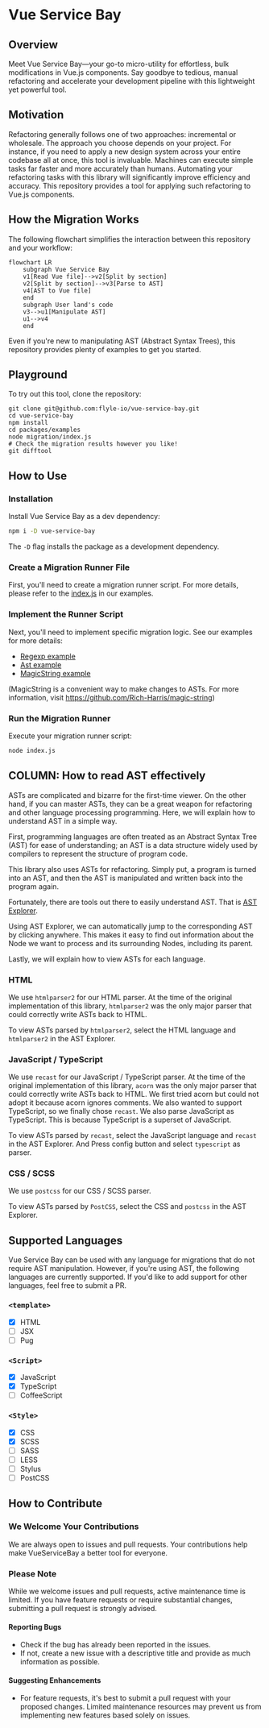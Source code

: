 # Vue Service Bay

## Overview

Meet Vue Service Bay—your go-to micro-utility for effortless, bulk modifications in Vue.js components. Say goodbye to tedious, manual refactoring and accelerate your development pipeline with this lightweight yet powerful tool.

## Motivation

Refactoring generally follows one of two approaches: incremental or wholesale. The approach you choose depends on your project. For instance, if you need to apply a new design system across your entire codebase all at once, this tool is invaluable. Machines can execute simple tasks far faster and more accurately than humans. Automating your refactoring tasks with this library will significantly improve efficiency and accuracy. This repository provides a tool for applying such refactoring to Vue.js components.

## How the Migration Works

The following flowchart simplifies the interaction between this repository and your workflow:

```mermaid
flowchart LR
    subgraph Vue Service Bay
    v1[Read Vue file]-->v2[Split by section]
    v2[Split by section]-->v3[Parse to AST]
    v4[AST to Vue file]
    end
    subgraph User land's code
    v3-->u1[Manipulate AST]
    u1-->v4
    end
```

Even if you're new to manipulating AST (Abstract Syntax Trees), this repository provides plenty of examples to get you started.

## Playground

To try out this tool, clone the repository:

```shell
git clone git@github.com:flyle-io/vue-service-bay.git
cd vue-service-bay
npm install
cd packages/examples
node migration/index.js
# Check the migration results however you like!
git difftool
```

## How to Use

### Installation

Install Vue Service Bay as a dev dependency:

```sh
npm i -D vue-service-bay
```

The `-D` flag installs the package as a development dependency.

### Create a Migration Runner File

First, you'll need to create a migration runner script. For more details, please refer to the [index.js](https://github.com/flyle-io/vue-service-bay/tree/main/packages/examples/migration/index.js) in our examples.

### Implement the Runner Script

Next, you'll need to implement specific migration logic. See our examples for more details:

- [Regexp example](https://github.com/flyle-io/vue-service-bay/tree/main/packages/examples/migration/001_RegexpExamples.js)
- [Ast example](https://github.com/flyle-io/vue-service-bay/tree/main/packages/examples/migration/002_AstManipulateExamples.js)
- [MagicString example](https://github.com/flyle-io/vue-service-bay/tree/main/packages/examples/migration/003_MagicStringExamples.js)

(MagicString is a convenient way to make changes to ASTs. For more information, visit https://github.com/Rich-Harris/magic-string)

### Run the Migration Runner

Execute your migration runner script:

```sh
node index.js
```

## COLUMN: How to read AST effectively

ASTs are complicated and bizarre for the first-time viewer. On the other hand, if you can master ASTs, they can be a great weapon for refactoring and other language processing programming. Here, we will explain how to understand AST in a simple way.

First, programming languages are often treated as an Abstract Syntax Tree (AST) for ease of understanding; an AST is a data structure widely used by compilers to represent the structure of program code.

This library also uses ASTs for refactoring. Simply put, a program is turned into an AST, and then the AST is manipulated and written back into the program again.

Fortunately, there are tools out there to easily understand AST.
That is [AST Explorer](https://astexplorer.net/).

Using AST Explorer, we can automatically jump to the corresponding AST by clicking anywhere. This makes it easy to find out information about the Node we want to process and its surrounding Nodes, including its parent.

Lastly, we will explain how to view ASTs for each language.

### HTML

We use `htmlparser2` for our HTML parser. At the time of the original implementation of this library, `htmlparser2` was the only major parser that could correctly write ASTs back to HTML.

To view ASTs parsed by `htmlparser2`, select the HTML language and `htmlparser2` in the AST Explorer.

### JavaScript / TypeScript

We use `recast` for our JavaScript / TypeScript parser. At the time of the original implementation of this library, `acorn` was the only major parser that could correctly write ASTs back to HTML.
We first tried acorn but could not adopt it because acorn ignores comments. We also wanted to support TypeScript, so we finally chose `recast`.
We also parse JavaScript as TypeScript. This is because TypeScript is a superset of JavaScript.

To view ASTs parsed by `recast`, select the JavaScript language and `recast` in the AST Explorer. And Press config button and select `typescript` as parser.

### CSS / SCSS

We use `postcss` for our CSS / SCSS parser.

To view ASTs parsed by `PostCSS`, select the CSS and `postcss` in the AST Explorer.

## Supported Languages

Vue Service Bay can be used with any language for migrations that do not require AST manipulation. However, if you're using AST, the following languages are currently supported. If you'd like to add support for other languages, feel free to submit a PR.

### `<template>`

- [x] HTML
- [ ] JSX
- [ ] Pug

### `<Script>`

- [x] JavaScript
- [x] TypeScript
- [ ] CoffeeScript

### `<Style>`

- [x] CSS
- [x] SCSS
- [ ] SASS
- [ ] LESS
- [ ] Stylus
- [ ] PostCSS

## How to Contribute

### We Welcome Your Contributions

We are always open to issues and pull requests. Your contributions help make VueServiceBay a better tool for everyone.

### Please Note

While we welcome issues and pull requests, active maintenance time is limited. If you have feature requests or require substantial changes, submitting a pull request is strongly advised.

#### Reporting Bugs

- Check if the bug has already been reported in the issues.
- If not, create a new issue with a descriptive title and provide as much information as possible.

#### Suggesting Enhancements

- For feature requests, it's best to submit a pull request with your proposed changes. Limited maintenance resources may prevent us from implementing new features based solely on issues.
